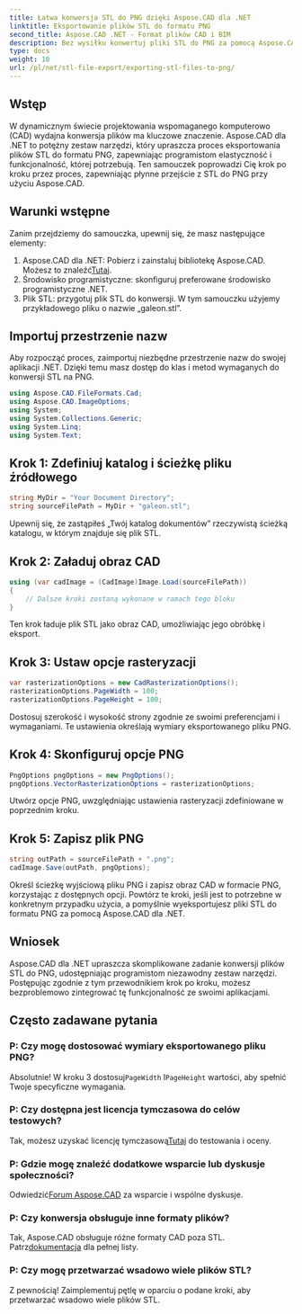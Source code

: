 ```yaml
---
title: Łatwa konwersja STL do PNG dzięki Aspose.CAD dla .NET
linktitle: Eksportowanie plików STL do formatu PNG
second_title: Aspose.CAD .NET - Format plików CAD i BIM
description: Bez wysiłku konwertuj pliki STL do PNG za pomocą Aspose.CAD dla .NET. Postępuj zgodnie z naszym przewodnikiem krok po kroku, aby zapewnić bezproblemową integrację. Pobierz teraz!
type: docs
weight: 10
url: /pl/net/stl-file-export/exporting-stl-files-to-png/
---
```

## Wstęp
W dynamicznym świecie projektowania wspomaganego komputerowo (CAD) wydajna konwersja plików ma kluczowe znaczenie. Aspose.CAD dla .NET to potężny zestaw narzędzi, który upraszcza proces eksportowania plików STL do formatu PNG, zapewniając programistom elastyczność i funkcjonalność, której potrzebują. Ten samouczek poprowadzi Cię krok po kroku przez proces, zapewniając płynne przejście z STL do PNG przy użyciu Aspose.CAD.
## Warunki wstępne
Zanim przejdziemy do samouczka, upewnij się, że masz następujące elementy:
1.  Aspose.CAD dla .NET: Pobierz i zainstaluj bibliotekę Aspose.CAD. Możesz to znaleźć[Tutaj](https://releases.aspose.com/cad/net/).
2. Środowisko programistyczne: skonfiguruj preferowane środowisko programistyczne .NET.
3. Plik STL: przygotuj plik STL do konwersji. W tym samouczku użyjemy przykładowego pliku o nazwie „galeon.stl”.
## Importuj przestrzenie nazw
Aby rozpocząć proces, zaimportuj niezbędne przestrzenie nazw do swojej aplikacji .NET. Dzięki temu masz dostęp do klas i metod wymaganych do konwersji STL na PNG.
```csharp
using Aspose.CAD.FileFormats.Cad;
using Aspose.CAD.ImageOptions;
using System;
using System.Collections.Generic;
using System.Linq;
using System.Text;
```
## Krok 1: Zdefiniuj katalog i ścieżkę pliku źródłowego
```csharp
string MyDir = "Your Document Directory";
string sourceFilePath = MyDir + "galeon.stl";
```
Upewnij się, że zastąpiłeś „Twój katalog dokumentów” rzeczywistą ścieżką katalogu, w którym znajduje się plik STL.
## Krok 2: Załaduj obraz CAD
```csharp
using (var cadImage = (CadImage)Image.Load(sourceFilePath))
{
    // Dalsze kroki zostaną wykonane w ramach tego bloku
}
```
Ten krok ładuje plik STL jako obraz CAD, umożliwiając jego obróbkę i eksport.
## Krok 3: Ustaw opcje rasteryzacji
```csharp
var rasterizationOptions = new CadRasterizationOptions();
rasterizationOptions.PageWidth = 100;
rasterizationOptions.PageHeight = 100;
```
Dostosuj szerokość i wysokość strony zgodnie ze swoimi preferencjami i wymaganiami. Te ustawienia określają wymiary eksportowanego pliku PNG.
## Krok 4: Skonfiguruj opcje PNG
```csharp
PngOptions pngOptions = new PngOptions();
pngOptions.VectorRasterizationOptions = rasterizationOptions;
```
Utwórz opcje PNG, uwzględniając ustawienia rasteryzacji zdefiniowane w poprzednim kroku.
## Krok 5: Zapisz plik PNG
```csharp
string outPath = sourceFilePath + ".png";
cadImage.Save(outPath, pngOptions);
```
Określ ścieżkę wyjściową pliku PNG i zapisz obraz CAD w formacie PNG, korzystając z dostępnych opcji.
Powtórz te kroki, jeśli jest to potrzebne w konkretnym przypadku użycia, a pomyślnie wyeksportujesz pliki STL do formatu PNG za pomocą Aspose.CAD dla .NET.
## Wniosek
Aspose.CAD dla .NET upraszcza skomplikowane zadanie konwersji plików STL do PNG, udostępniając programistom niezawodny zestaw narzędzi. Postępując zgodnie z tym przewodnikiem krok po kroku, możesz bezproblemowo zintegrować tę funkcjonalność ze swoimi aplikacjami.
## Często zadawane pytania
### P: Czy mogę dostosować wymiary eksportowanego pliku PNG?
 Absolutnie! W kroku 3 dostosuj`PageWidth` I`PageHeight` wartości, aby spełnić Twoje specyficzne wymagania.
### P: Czy dostępna jest licencja tymczasowa do celów testowych?
 Tak, możesz uzyskać licencję tymczasową[Tutaj](https://purchase.aspose.com/temporary-license/) do testowania i oceny.
### P: Gdzie mogę znaleźć dodatkowe wsparcie lub dyskusje społeczności?
 Odwiedzić[Forum Aspose.CAD](https://forum.aspose.com/c/cad/19) za wsparcie i wspólne dyskusje.
### P: Czy konwersja obsługuje inne formaty plików?
 Tak, Aspose.CAD obsługuje różne formaty CAD poza STL. Patrz[dokumentacja](https://reference.aspose.com/cad/net/) dla pełnej listy.
### P: Czy mogę przetwarzać wsadowo wiele plików STL?
Z pewnością! Zaimplementuj pętlę w oparciu o podane kroki, aby przetwarzać wsadowo wiele plików STL.
